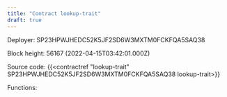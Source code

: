 ```yaml
---
title: "Contract lookup-trait"
draft: true
---
```

Deployer: SP23HPWJHEDC52K5JF2SD6W3MXTM0FCKFQA5SAQ38


 



Block height: 56167 (2022-04-15T03:42:01.000Z)

Source code: {{<contractref "lookup-trait" SP23HPWJHEDC52K5JF2SD6W3MXTM0FCKFQA5SAQ38 lookup-trait>}}

Functions:


